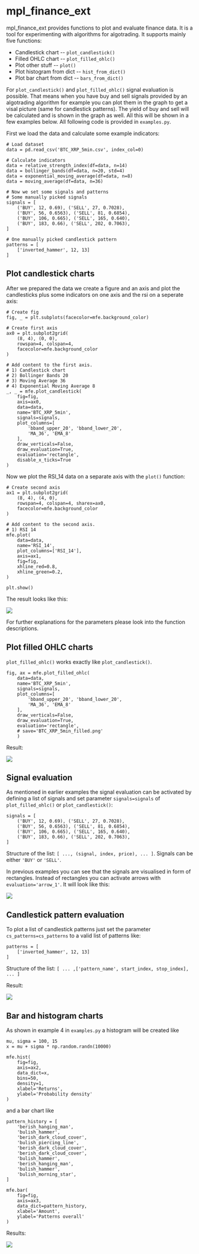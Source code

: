 # mpl_finance_ext

mpl_finance_ext provides functions to plot and evaluate finance data. 
It is a tool for experimenting with algorithms for algotrading.
It supports mainly five functions:

* Candlestick chart -- `plot_candlestick()`
* Filled OHLC chart  -- `plot_filled_ohlc()`
* Plot other stuff -- `plot()`
* Plot histogram from dict -- `hist_from_dict()`
* Plot bar chart from dict -- `bars_from_dict()`

For `plot_candlestick()` and `plot_filled_ohlc()` signal evaluation is possible. 
That means when you have buy and sell signals provided by an algotrading algorithm 
for example you can plot them in the graph to get a visal picture (same for candlestick patterns).
The yield of buy and sell will be calculated and is shown in the graph as well. All this will be shown in
a few examples below. All following code is provided in `examples.py`.

First we load the data and calculate some example indicators:

```
# Load dataset
data = pd.read_csv('BTC_XRP_5min.csv', index_col=0)

# Calculate indicators
data = relative_strength_index(df=data, n=14)
data = bollinger_bands(df=data, n=20, std=4)
data = exponential_moving_average(df=data, n=8)
data = moving_average(df=data, n=36)

# Now we set some signals and patterns
# Some manually picked signals
signals = [
    ('BUY', 12, 0.69), ('SELL', 27, 0.7028),
    ('BUY', 56, 0.6563), ('SELL', 81, 0.6854),
    ('BUY', 106, 0.665), ('SELL', 165, 0.640),
    ('BUY', 183, 0.66), ('SELL', 202, 0.7063),
]

# One manually picked candlestick pattern
patterns = [
    ['inverted_hammer', 12, 13]
]
```

Plot candlestick charts
-
After we prepared the data we create a figure and an axis and plot 
the candlesticks plus some indicators on one axis and the rsi 
on a seperate axis:

```
# Create fig
fig, _ = plt.subplots(facecolor=mfe.background_color)

# Create first axis
ax0 = plt.subplot2grid(
    (8, 4), (0, 0),
    rowspan=4, colspan=4,
    facecolor=mfe.background_color
)

# Add content to the first axis.
# 1) Candlestick chart
# 2) Bollinger Bands 20
# 3) Moving Average 36
# 4) Exponential Moving Average 8
_, _ = mfe.plot_candlestick(
    fig=fig,
    axis=ax0,
    data=data,
    name='BTC_XRP_5min',
    signals=signals,
    plot_columns=[
        'bband_upper_20', 'bband_lower_20',
        'MA_36', 'EMA_8'
    ],
    draw_verticals=False,
    draw_evaluation=True,
    evaluation='rectangle',
    disable_x_ticks=True
)
```

Now we plot the RSI_14 data on a separate axis with the `plot()` function:

```
# Create second axis
ax1 = plt.subplot2grid(
    (8, 4), (4, 0),
    rowspan=4, colspan=4, sharex=ax0,
    facecolor=mfe.background_color
)

# Add content to the second axis.
# 1) RSI 14
mfe.plot(
    data=data,
    name='RSI_14',
    plot_columns=['RSI_14'],
    axis=ax1,
    fig=fig,
    xhline_red=0.8,
    xhline_green=0.2,
)

plt.show()
```

The result looks like this:

![](https://github.com/z33pX/mpl_finance_ext/blob/master/pic_01.png)

For further explanations for the parameters please look into the function descriptions. 


Plot filled OHLC charts
-
`plot_filled_ohlc()` works exactly like `plot_candlestick()`.

```
fig, ax = mfe.plot_filled_ohlc(
    data=data,
    name='BTC_XRP_5min',
    signals=signals,
    plot_columns=[
        'bband_upper_20', 'bband_lower_20',
        'MA_36', 'EMA_8'
    ],
    draw_verticals=False,
    draw_evaluation=True,
    evaluation='rectangle',
    # save='BTC_XRP_5min_filled.png'
    )
```

Result:

![](https://github.com/z33pX/mpl_finance_ext/blob/master/pic_02.png)

Signal evaluation
-

As mentioned in earlier examples the signal evaluation can be activated
by defining a list of signals and set parameter `signals=signals` of
`plot_filled_ohlc()` or `plot_candlestick()`:

```
signals = [
    ('BUY', 12, 0.69), ('SELL', 27, 0.7028),
    ('BUY', 56, 0.6563), ('SELL', 81, 0.6854),
    ('BUY', 106, 0.665), ('SELL', 165, 0.640),
    ('BUY', 183, 0.66), ('SELL', 202, 0.7063),
]
```
Structure of the list: `[ ..., (signal, index, price), ... ]`. 
Signals can be either `'BUY'` or `'SELL'`.

In previous examples you can see that the signals are visualised in form of rectangles.
Instead of rectangles you can activate arrows with `evaluation='arrow_1'`.
It will look like this:

![](https://github.com/z33pX/mpl_finance_ext/blob/master/pic_03.png)

Candlestick pattern evaluation
-

To plot a list of candlestick patterns just set the parameter `cs_patterns=cs_patterns` 
to a valid list of patterns like:

```
patterns = [
    ['inverted_hammer', 12, 13]
]
```

Structure of the list: `[ ... ,['pattern_name', start_index, stop_index], ... ]`

Result:

![](https://github.com/z33pX/mpl_finance_ext/blob/master/pic_04.png)

Bar and histogram charts
-

As shown in example 4 in `examples.py` a histogram will be created like
```
mu, sigma = 100, 15
x = mu + sigma * np.random.randn(10000)
    
mfe.hist(
    fig=fig,
    axis=ax2,
    data_dict=x,
    bins=50,
    density=1,
    xlabel='Returns',
    ylabel='Probability density'
)
```
and a bar chart like 
```
pattern_history = [
    'berish_hanging_man',
    'bulish_hammer',
    'berish_dark_cloud_cover',
    'bulish_piercing_line',
    'berish_dark_cloud_cover',
    'berish_dark_cloud_cover',
    'bulish_hammer',
    'berish_hanging_man',
    'bulish_hammer',
    'bulish_morning_star',
]

mfe.bar(
    fig=fig,
    axis=ax3,
    data_dict=pattern_history,
    xlabel='Amount',
    ylabel='Patterns overall'
)
```
Results:

![](https://github.com/z33pX/mpl_finance_ext/blob/master/pic_05.png)





